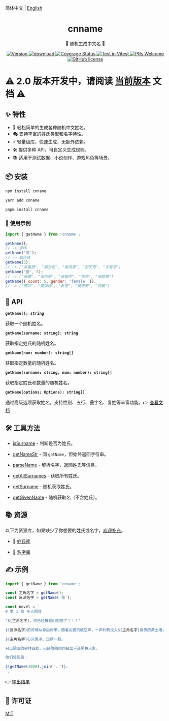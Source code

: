 简体中文 | [English](./README.zh-en.md)

<div align="center">
  <h1>cnname</h1>
  <p>👦 随机生成中文名 👧</p>
</div>

<p align="center">
  <a href="https://www.npmjs.com/package/cnname">
    <img src="https://img.shields.io/npm/v/cnname.svg" alt="Version" />
  </a>
  <a href="https://www.npmjs.com/package/cnname">
    <img src="https://img.shields.io/npm/dm/cnname.svg" alt="download" />
  </a>
  <a href="https://coveralls.io/github/yyz945947732/cnname?branch=master">
    <img
      src="https://coveralls.io/repos/github/yyz945947732/cnname/badge.svg?branch=master"
      alt="Coverage Status"
    />
  </a>
  <a href="https://vitest.dev">
    <img
      src="https://img.shields.io/badge/ Vitest-tested-6da13f.svg?logo=vitest&labelColor=edd532"
      alt="Test in Vitest"
    />
  </a>
  <a href="https://github.com/yyz945947732/cnname/pulls">
    <img
      src="https://img.shields.io/badge/PRs-welcome-brightgreen.svg"
      alt="PRs Welcome"
    />
  </a>
  <a href="https://github.com/yyz945947732/cnname/blob/master/LICENSE">
    <img
      src="https://img.shields.io/badge/license-MIT-blue.svg"
      alt="GitHub license"
    />
  </a>
</p>

<h1>⚠️ 2.0 版本开发中，请阅读 <a href="https://github.com/yyz945947732/cnname/tree/v1.6.2">当前版本</a> 文档 ⚠️</h1>

## ✨ 特性

- 🎲 轻松简单的生成各种随机中文姓名。
- 🎭 支持丰富的姓氏类型和名字特性。
- ⚡ 轻量级库，快速生成，无额外依赖。
- 🛠 提供多种 API，可自定义生成规则。
- 📚 适用于测试数据、小说创作、游戏角色等场景。

## 📦 安装

```bash
npm install cnname
```

```bash
yarn add cnname
```

```bash
pnpm install cnname
```

### 🚀 使用示例

```js
import { getName } from 'cnname';

getName();
// -> 李炜
getName('高');
// -> 高佳倩
getName(5);
// -> ["余嘉扬", "郭东仪", "谢鸿宾", "彭天奇", "关智华"]
getName('张', 5);
// -> ["张腾", "张怡莉", "张瑞宇", "张萍", "张韵思"]
getName({ count: 5, gender: 'female' });
// -> ["庞妙", "黄如嫣", "姜莹", "莫惠安", "周敏"]
```

## 📖 API

**`getName(): string`**

获取一个随机姓名。

**`getName(surname: string): string`**

获取指定姓氏的随机姓名。

**`getName(num: number): string[]`**

获取指定数量的随机姓名。

**`getName(surname: string, num: number): string[]`**

获取指定姓氏和数量的随机姓名。

**`getName(options: Options): string[]`**

通过高级选项获取姓名。支持性别、五行、叠字名、复姓等丰富功能。👉 [查看文档](docs/cn/options.md)

## 🛠️ 工具方法

- [isSurname](docs/cn/isSurname.md) - 判断是否为姓氏。

- [getNameStr](docs/cn/getNameStr.md) - 同 `getName`，但始终返回字符串。

- [parseName](docs/cn/parseName.md) - 解析名字，返回姓氏等信息。

- [getAllSurnames](docs/cn/getAllSurnames.md) - 获取所有姓氏。

- [getSurname](docs/cn/getSurname.md) - 随机获取姓氏。

- [getGivenName](docs/cn/getGivenName.md) - 随机获取名（不含姓氏）。

## 📚 资源

以下为资源库，如果缺少了你想要的姓氏或名字，[欢迎补充](https://github.com/yyz945947732/cnname/pulls)。

- 📖 [姓氏库](https://github.com/yyz945947732/cnname/blob/master/example/surnames.md)

- 📝 [名字库](https://github.com/yyz945947732/cnname/blob/master/example/words.md)

## ✍️ 示例

```js
import { getName } from 'cnname';

const 主角名字 = getName();
const 反派名字 = getName('张');

const novel = `
# 第 1 章 千人围攻

"${主角名字}，你已经被我们围攻了！！！"

${反派名字}的厉啸从身后传来，随着尖锐的破空声，一声利箭没入${主角名字}身旁的黄土墙。

${主角名字}心头微凉，定睛一看。

只见阴暗的密林四处，已经隐隐约约钻出千道黑色人影。

他们分别是：

${getName(1000).join('，')}。
`;
```

👉 [输出结果](https://github.com/yyz945947732/cnname/blob/master/example/novel.md)

## 🔑 许可证

[MIT](https://github.com/yyz945947732/cnname/blob/master/LICENSE)
